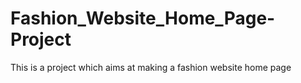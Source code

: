 # Fashion_Website_Home_Page-Project
This is a project which aims at making a fashion website home page
